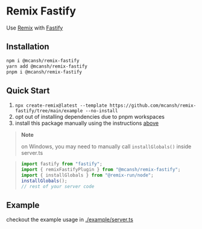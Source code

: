 # Remix Fastify

Use [Remix](https://remix.run) with [Fastify](http://fastify.io)

## Installation

```sh
npm i @mcansh/remix-fastify
yarn add @mcansh/remix-fastify
pnpm i @mcansh/remix-fastify
```

## Quick Start

1. `npx create-remix@latest --template https://github.com/mcansh/remix-fastify/tree/main/example --no-install`
2. opt out of installing dependencies due to pnpm workspaces
3. install this package manually using the instructions [above](#installation)

> **Note**
>
> on Windows, you may need to manually call `installGlobals()` inside server.ts

> ```ts
> import fastify from "fastify";
> import { remixFastifyPlugin } from "@mcansh/remix-fastify";
> import { installGlobals } from "@remix-run/node";
> installGlobals();
> // rest of your server code
> ```

## Example

checkout the example usage in [./example/server.ts](./example)
